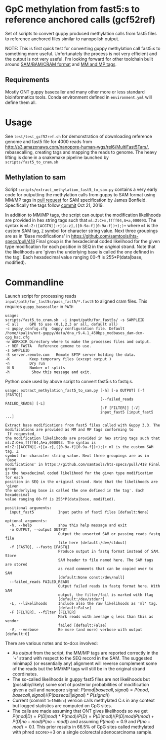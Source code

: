 # GpC methylation from fast5:s to reference anchored calls (gcf52ref)

Set of scripts to convert guppy produced methylation calls from fast5 files to reference anchored
files similar to nanopolish output.

NOTE: This is first quick test for converting guppy methylation call fast5:s to something more
useful. Unfortunately the process is not very efficient and the output is not very useful. I'm
looking forward for other toolchain built around [SAM/BAM/CRAM
format](https://github.com/samtools/hts-specs) and [MM and MP
tags](https://github.com/samtools/hts-specs/pull/418).

## Requirements

Mostly ONT guppy basecaller and many other more or less standard bioinformatics tools. Conda
environment defined in `environment.yml` will define them all.

# Usage

See `test/test_gcf52ref.sh` for demonstration of downloading reference genome and fast5 file for
4000 reads from http://s3.amazonaws.com/nanopore-human-wgs/rel6/MultiFast5Tars/, rebasecalling,
creating tags and mapping the reads to genome.  The heavy lifting is done in a snakemake pipeline
launched by `scripts/fast5_to_cram.sh`

## Methylation to sam

Script `scripts/extract_methylation_fast5_to_sam.py` contains a very early code for outputting the
methylation calls from guppy to SAM format using MM/MP tags in [pull
request](https://github.com/samtools/hts-specs/pull/418) for SAM specification by James Bonfield.
Specifically the tags follow
[commit](https://github.com/samtools/hts-specs/pull/418/commits/11d7fb900b6d51417f59d7cd2cc8540c1b982590)
Oct 21, 2019.

In addition to MM/MP tags, the script can output the modification likelihoods are provided in hex
string tags such that `ml:Z:C+m,ffff04,A+a,000093`. The syntax is
`ml:Z:([ACGTN][-+][a-z],([0-9a-f][0-9a-f])+);)+` where `ml` is the custom SAM tag, `Z` symbol for character
string value. Next three groupings are as in 'Base modifications' in
https://github.com/samtools/hts-specs/pull/418 Final group is the hexadecimal coded likelihood for
the given type modification for each position in SEQ in the *original* strand. Note that the
likelihoods are 'given the underlying base is called the one defined in the tag'. Each hexadecimal
value ranging 00-ff is 255*P(data|base, modified).



# Commandline

Launch script for processing reads `input/path/for_fast5s/pass_fast5/*.fast5` to aligned cram files.  This requires `guppy_basecaller` in `PATH`

```
usage:
scripts/fast5_to_cram.sh  -i input/path/for_fast5s/ -s SAMPLEID 
-C all     GPU to use (0,1,2,3 or all, default all)
-c guppy_config.cfg  Guppy configuration file. Default /home/kpalin/ont-guppy/data/dna_r9.4.1_450bps_modbases_dam-dcm-cpg_hac.cfg
-w WORKDIR Directory where to make the processes files and output.
-r REF_FASTA   Reference genome to use.
-s SAMPLEID  
-S server.remote.com   Remote SFTP server holding the data.
-K         Keep temporary files (except output )
-n         Dry run
-N 8       Number of splits
-h          Show this message and exit.
```

Python code used by above script to convert fast5:s to fastq:s.

```
usage: extract_methylation_fast5_to_sam.py [-h] [-o OUTPUT] [-f [FASTQ]]
                                           [--failed_reads FAILED_READS] [-L]
                                           [-F [FILTER]] [-V]
                                           input_fast5 [input_fast5 ...]

Extract base modifications from fast5 files called with Guppy 3.3. The
modifications are provided as MM and MP tags conforming to
 If requested,
the modification likelihoods are provided in hex string tags such that
ml:Z:C+m,ffff04,A+a,000093. The syntax is
ml:Z:([ACGTN][-+][a-z],([0-9a-f][0-9a-f])+);)+ ml is the custom SAM tag, Z
symbol for character string value. Next three groupings are as in 'Base
modifications' in https://github.com/samtools/hts-specs/pull/418 Final group
is the hexadecimal coded likelihood for the given type modification for each
position in SEQ in the original strand. Note that the likelihoods are 'given
the underlying base is called the one defined in the tag'. Each hexadecimal
value ranging 00-ff is 255*P(data|base, modified).

positional arguments:
  input_fast5           Input paths of fast5 files [default:None]

optional arguments:
  -h, --help            show this help message and exit
  -o OUTPUT, --output OUTPUT
                        Output the unsorted SAM or passing reads fastq file
                        file here [default:/dev/stdout]
  -f [FASTQ], --fastq [FASTQ]
                        Produce output in fastq format instead of SAM. Store
                        SAM header to file named here. The SAM tags are stored
                        as read comments that can be copied over to SAM
                        [default:None const:/dev/null]
  --failed_reads FAILED_READS
                        Output failed reads in fastq format here. With SAM
                        output, the filter/fail is marked with flag
                        [default:/dev/stderr]
  -L, --likelihoods     Include also the raw likelihoods as 'ml' tag.
                        [default:False]
  -F [FILTER], --filter [FILTER]
                        Mark reads with average q less than this as vendor
                        failed [default:False]
  -V, --verbose         Be more (and more) verbose with output [default:0]
```



There are various notes and to-do:s involved:

- As *output* from the script, the MM/MP tags are reported correctly in the '+' strand with respect
  to the SEQ record in the SAM.  The suggested minimap2 (or essentially any) alignment will reverse
  complement some of the reads but the MM/MP tags will still be in the original strand coordinates.
- The so-called likelihoods in guppy fast5 files are not likelihoods but (possibly/likely) some sort
  of posterior probabilities of modification given a call and nanopore signal:  $P(mod|base call,
  signal) = P(mod, base call, signal)/ ( P(base call|signal) * P(signal) )$
- Current (commit `1e10d0dc`) version calls methylated C:s in any context but logged statistics are
  computed on CpG sites.
- The calls are made assuming that ONT gives likelihoods so we get $P(mod|D) = P(D|mod)*P(mod)/P(D)
  = P(D|mod)/( P(D|mod)P(mod)+P(D|no-mod)P(no-mod))$ and assuming $P(mod)=0.9$ and $P(no-mod) =
  0.1$.  This prior results in 66.5% of CpG sites called methylated with phred score>=3 on a single
  colorectal adenocarcinoma sample.
